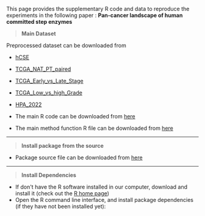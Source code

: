 
This page provides the supplementary R code and data to reproduce the experiments in the following paper : **Pan-cancer landscape of human committed step enzymes** 

> **Main Dataset**

Preprocessed dataset can be downloaded from

* [hCSE](https://konkukackr-my.sharepoint.com/:u:/g/personal/palelamp_kku_ac_kr/EYINeOsVBlNAkaNhQFU9-fEB-LsoHi6CA3ptPTqXkG4OOQ?e=9WIwNG)
* [TCGA_NAT_PT_paired](https://konkukackr-my.sharepoint.com/:u:/g/personal/palelamp_kku_ac_kr/EUzACcyEarlLmRCT4iMZx-4BnnkIlBn6MymiWLwyJku3ow?e=f2Dpfi)
* [TCGA_Early_vs_Late_Stage](https://konkukackr-my.sharepoint.com/:u:/g/personal/palelamp_kku_ac_kr/EX3eYYd8LzhHkjZnr5YSmKEBwwj_ygpEMZdvhD8TWhZQrg?e=crgoTk)
* [TCGA_Low_vs_high_Grade](https://konkukackr-my.sharepoint.com/:u:/g/personal/palelamp_kku_ac_kr/EXiH4JmaTnRHiUM4ziobFicBHV-_XyRMTddTWcEVsaYsYg?e=tCMRUg)
* [HPA_2022](https://konkukackr-my.sharepoint.com/:u:/g/personal/palelamp_kku_ac_kr/EYINeOsVBlNAkaNhQFU9-fEB-LsoHi6CA3ptPTqXkG4OOQ?e=aiBzzc)

* The main R code can be downloaded from [here](https://github.com/malcogene/hCSE/blob/main/R/main_R_code.R)
* The main method function R file can be downloaded from [here](https://github.com/malcogene/hCSE/blob/main/R/main_Function.R)

----

> **Install package from the source**

* Package source file can be downloaded from [here](https://github.com/malcogene/hCSE/blob/main/R/main_Function.R)


----

> **Install Dependencies**

* If don't have the R software installed in our computer, download and install it (check out the [R home page](http://www.r-project.org/))
* Open the R command line interface, and install package dependencies (if they have not been installed yet):




